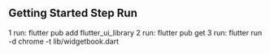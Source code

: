 ## Getting Started Step Run

1 run: flutter pub add flutter_ui_library
2 run: flutter pub get
3 run: flutter run -d chrome -t lib/widgetbook.dart